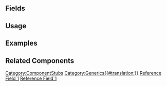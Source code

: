 <languages></languages> <translate>

## Fields

## Usage

## Examples

## Related Components

</translate>

[Category:ComponentStubs](Category:ComponentStubs "wikilink")
[Category:Generics{{#translation:}}](Category:Generics{{#translation:}} "wikilink")
[Reference Field\`1](Category:Components{{#translation:}} "wikilink")
[Reference
Field\`1](Category:Components:Data{{#translation:}} "wikilink")
